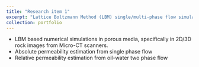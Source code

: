 ```yaml
---
title: "Research item 1"
excerpt: "Lattice Boltzmann Method (LBM) single/multi-phase flow simulation in porous media<br/><img src='/images/Research_item_1_fig_1_600x410.png'>"   
collection: portfolio
---
```


 * LBM based numerical simulations in porous media, specifically in 2D/3D rock images from Micro-CT scanners. 
 * Absolute permeability estimation from single phase flow
 * Relative permeability estimation from oil-water two phase flow
